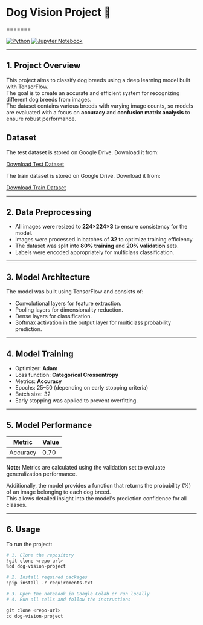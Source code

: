 # Dog Vision Project 🐶
=======

[![Python](https://img.shields.io/badge/Python-3.10+-blue.svg)](https://www.python.org/)
[![Jupyter Notebook](https://img.shields.io/badge/Notebook-Colab-orange.svg)](notebook.ipynb)

---

## 1. Project Overview
This project aims to classify dog breeds using a deep learning model built with TensorFlow.  
The goal is to create an accurate and efficient system for recognizing different dog breeds from images.  
The dataset contains various breeds with varying image counts, so models are evaluated with a focus on **accuracy** and **confusion matrix analysis** to ensure robust performance.

## Dataset
The test dataset is stored on Google Drive. Download it from:

[Download Test Dataset](https://drive.google.com/drive/folders/1L-0apouI0Q4KhZJ-8U9Vf2G4RFxxv4y9?usp=sharing)

The train dataset is stored on Google Drive. Download it from:  

[Download Train Dataset](https://drive.google.com/drive/folders/1o8V7hvcvO4o9rN1nvIM9Lz50Ypza9Mhq?usp=sharing)

---

## 2. Data Preprocessing
- All images were resized to **224×224×3** to ensure consistency for the model.  
- Images were processed in batches of **32** to optimize training efficiency.  
- The dataset was split into **80% training** and **20% validation** sets.  
- Labels were encoded appropriately for multiclass classification.

---

## 3. Model Architecture
The model was built using TensorFlow and consists of:

- Convolutional layers for feature extraction.  
- Pooling layers for dimensionality reduction.  
- Dense layers for classification.  
- Softmax activation in the output layer for multiclass probability prediction.

---

## 4. Model Training
- Optimizer: **Adam**  
- Loss function: **Categorical Crossentropy**  
- Metrics: **Accuracy**
- Epochs: 25–50 (depending on early stopping criteria)  
- Batch size: 32  
- Early stopping was applied to prevent overfitting.

---

## 5. Model Performance

| Metric       | Value   |
|--------------|---------|
| Accuracy     | 0.70    |
**Note:** Metrics are calculated using the validation set to evaluate generalization performance.

Additionally, the model provides a function that returns the probability (%) of an image belonging to each dog breed.  
This allows detailed insight into the model's prediction confidence for all classes.

---

## 6. Usage

To run the project:

```python
# 1. Clone the repository
!git clone <repo-url>
%cd dog-vision-project

# 2. Install required packages
!pip install -r requirements.txt

# 3. Open the notebook in Google Colab or run locally
# 4. Run all cells and follow the instructions

git clone <repo-url>
cd dog-vision-project
